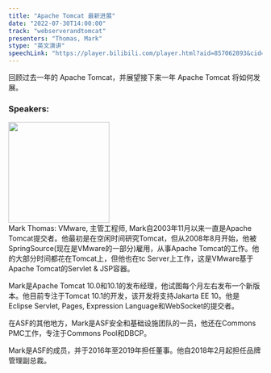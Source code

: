 ```yaml
---
title: "Apache Tomcat 最新进展"
date: "2022-07-30T14:00:00"
track: "webserverandtomcat"
presenters: "Thomas, Mark"
stype: "英文演讲"
speechLink: "https://player.bilibili.com/player.html?aid=857062893&cid=806264589&page=1"
---
```

回顾过去一年的 Apache Tomcat，并展望接下来一年 Apache Tomcat 将如何发展。
 ### Speakers: 
 <img src="images/speaker/1028.png" width="200" /><br>Mark Thomas: VMware, 主管工程师, Mark自2003年11月以来一直是Apache Tomcat提交者。他最初是在空闲时间研究Tomcat，但从2008年8月开始，他被SpringSource(现在是VMware的一部分)雇用，从事Apache Tomcat的工作。他的大部分时间都花在Tomcat上，但他也在tc Server上工作，这是VMware基于Apache Tomcat的Servlet & JSP容器。

Mark是Apache Tomcat 10.0和10.1的发布经理，他试图每个月左右发布一个新版本。他目前专注于Tomcat 10.1的开发，该开发将支持Jakarta EE 10。他是Eclipse Servlet, Pages, Expression Language和WebSocket的提交者。

在ASF的其他地方，Mark是ASF安全和基础设施团队的一员，他还在Commons PMC工作，专注于Commons Pool和DBCP。

Mark是ASF的成员，并于2016年至2019年担任董事。他自2018年2月起担任品牌管理副总裁。

